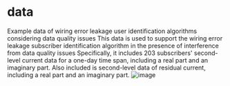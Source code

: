 # data
Example data of wiring error leakage user identification algorithms considering data quality issues
This data is used to support the wiring error leakage subscriber identification algorithm in the presence of interference from data quality issues 
Specifically, it includes 203 subscribers' second-level current data for a one-day time span, including a real part and an imaginary part.
Also included is second-level data of residual current, including a real part and an imaginary part.
![image](https://github.com/user-attachments/assets/d32853ec-6c05-4331-b9ee-a3f1cfd19d67)
